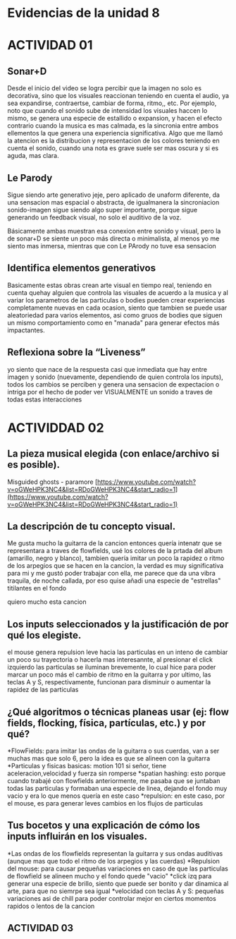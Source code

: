 # Evidencias de la unidad 8

# ACTIVIDAD 01

## Sonar+D
Desde el inicio del video se logra percibir que la imagen no solo es decorativa, sino que los visuales reaccionan teniendo en cuenta el audio, ya sea expandirse, contraertse, cambiar de forma, ritmo,, etc. Por ejemplo, noto que cuando el sonido sube de intensidad los visuales haccen lo mismo, se genera una especie de estallido o expansion, y hacen el efecto contrario cuando la musica es mas calmada, es la sincronia entre ambos ellementos la que genera una experiencia significativa.
Algo que me llamó la atencion es la distribucion y representacion de los colores teniendo en cuenta el sonido, cuando una nota es grave suele ser mas oscura y si es aguda, mas clara.

## Le Parody
Sigue siendo arte generativo jeje, pero aplicado de unaform diferente, da una sensacion mas espacial o abstracta, de igualmanera la sincroniacion sonido-imagen sigue siendo algo super importante, porque sigue generando un feedback visual, no solo el auditivo de la voz.


Básicamente ambas muestran esa conexion entre sonido y visual, pero la de sonar+D se siente un poco más directa o minimalista, al menos yo me siento mas inmersa, mientras que con Le PArody no tuve esa sensacion

## Identifica elementos generativos
Basicamente estas obras crean arte visual en tiempo real, teniendo en cuenta quehay alguien que controla las visuales de acuerdo a la musica y al variar los parametros de las particulas o bodies pueden crear experiencias completamente nuevas en cada ocasion, siento que tambien se puede usar aleatoriedad para varios elementos, asi como gruos de bodies que siguen un mismo comportamiento como en "manada" para generar efectos más impactantes.

## Reflexiona sobre la “Liveness”
yo siento que nace de la respuesta casi que inmediata que hay entre imagen y sonido (nuevamente, dependiendo de quien controla los inputs), todos los cambios se perciben y genera una sensacion de expectacion o intriga por el hecho de poder ver VISUALMENTE un sonido a traves de todas estas interacciones



# ACTIVIDDAD 02
## La pieza musical elegida (con enlace/archivo si es posible).
Misguided ghosts - paramore 
[https://www.youtube.com/watch?v=oGWeHPK3NC4&list=RDoGWeHPK3NC4&start_radio=1](https://www.youtube.com/watch?v=oGWeHPK3NC4&list=RDoGWeHPK3NC4&start_radio=1)

## La descripción de tu concepto visual.
Me gusta mucho la guitarra de la cancion entonces quería intenatr que se representara a traves de flowfields, usé los colores de la prtada del album (amarillo, negro y blanco), tambien quería imitar un poco la rapidez o ritmo de los arpegios que se hacen en la cancion, la verdad es muy significativa para mi y me gustó poder trabajar con ella, me parece que da una vibra traquila, de noche callada, por eso quise añadi una especie de "estrellas" titilantes en el fondo

quiero mucho esta cancion

## Los inputs seleccionados y la justificación de por qué los elegiste.
el mouse genera repulsion leve hacia las particulas en un inteno de cambiar un poco su trayectoria o hacerla mas interesannte, al presionar el click izquierdo las particulas se iluminan brevemente, lo cual hice para poder marcar un poco más el cambio de ritmo en la guitarra
y por ultimo, las teclas A y S, respectivamente, funcionan para disminuir o aumentar la rapidez de las particulas

## ¿Qué algoritmos o técnicas planeas usar (ej: flow fields, flocking, física, partículas, etc.) y por qué?
*FlowFields: para imitar las ondas de la guitarra o sus cuerdas, van a ser muchas mas que solo 6, pero la idea es que se alineen con la guitarra
*Particulas y fisicas basicas: motion 101 si señor, tiene aceleracion,velocidad y fuerza sin romperse
*spatian hashing: esto porque cuando trabajé con flowfields anteriormente, me pasaba que se juntaban todas las particulas y formaban una especie de linea, dejando el fondo muy vacio y era lo que menos quería en este caso
*repulsion: en este caso, por el mouse, es para generar leves cambios en los flujos de particulas

## Tus bocetos y una explicación de cómo los inputs influirán en los visuales.
*Las ondas de los flowfields representan la guitarra y sus ondas auditivas (aunque mas que todo el ritmo de los arpegios y las cuerdas)
*Repulsion del mouse: para causar pequeñas variaciones en caso de que las particulas de flowfield se alineen mucho y el fondo quede "vacio"
*click izq para generar una especie de brillo, siento que puede ser bonito y dar dinamica al arte, para que no siemrpe sea igual
*velocidad con teclas A y S: pequeñas variaciones asi de chill para poder controlar mejor en ciertos momentos rapidos o lentos de la cancion

## ACTIVIDAD 03

